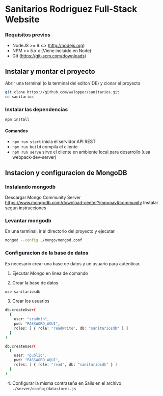 # Sanitarios Rodriguez Full-Stack Website

### Requisitos previos
- NodeJS >= 9.x.x (http://nodejs.org)
- NPM >= 5.x.x (Viene incluido en Node)
- Git (https://git-scm.com/downloads)

## Instalar y montar el proyecto

Abrir una terminal (o la terminal del editor/IDE) y clonar el proyecto

```bash
git clone https://github.com/walopper/sanitarios.git
cd sanitarios
```

### Instalar las dependencias

```bash
npm install
```

#### Comandos

- `npm run start` inicia el servidor API REST
- `npm run build` compila el cliente
- `npm run serve` sirve el cliente en ambiente local para desarrollo (usa webpack-dev-server)


## Instacion y configuracion de MongoDB

### Instalando mongodb

Descargar Mongo Community Server https://www.mongodb.com/download-center?jmp=nav#community
Instalar segun instrucciones

### Levantar mongodb

En una terminal, ir al directorio del proyecto y ejecutar

```bash
mongod --config ./mongo/mongod.conf
```

### Configuracion de la base de datos

Es necesario crear una base de datos y un usuario para autenticar.

1. Ejecutar Mongo en linea de comando


2. Crear la base de datos

```bash
use sanitariosdb
```

3. Crear los usuarios

```bash
db.createUser(
  {
    user: "sradmin",
    pwd: "PASSWORD_AQUI",
    roles: [ { role: "readWrite", db: "sanitariosdb" } ]
  }
)
```

```bash
db.createUser(
  {
    user: "public",
    pwd: "PASSWORD_AQUI",
    roles: [ { role: "read", db: "sanitariosdb" } ]
  }
)
```

4. Configurar la misma contraseña en Sails en el archivo `./server/config/datastores.js`

